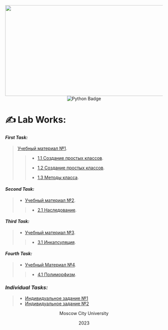 <div align="center">
  <a href="https://github.com/Iv0cheer?tab=repositories">
    <img src="https://media.tenor.com/2nKSTDDekOgAAAAC/coding-kira.gif" width="700" height="290">
  </a>
</div>

<!-- <style>
	.circle {
	  width: 150px;
	  height: 150px;
	  border-radius: 50%;
	  background-color: #EFEFEF;
	  display: flex;
	  justify-content: center;
	  align-items: center;
	}

	.circle img {
	  max-width: 100%;
	  max-height: 100%;
	  border-radius: 50%;
	}
</style> -->

<div class="circle" width="150" height="150" background-color="#EFEFEF" display="flex" align="center">
  <img src="https://freepngimg.com/thumb/categories/1402.png" alt="Python Badge" max-width="100%" max-height="100%" border-radius="50%">
</div>

<!-- <div class="badge" align="center" color="white">
  <img src="https://freepngimg.com/thumb/categories/1402.png" alt="Python Badge">
</div> -->

# ✍ __**Lab Works:**__

#### *First Task:*
> [Учебный материал №1](/LectionT.ipynb).
>
> > * [1.1 Создание простых классов](/Task_1_1_1.ipynb).
> > 
> > * [1.2 Создание простых классов](/Task_1_2_1.ipynb).
> >
> > * [1.3 Методы класса](/Task_1_3.ipynb).


#### *Second Task:*
> * [Учебный материал №2](/Lection_2sm.ipynb).
> >
> > * [2.1 Наследование](/Task_2_1.ipynb).


#### *Third Task:*
> * [Учебный материал №3](/Lection_3sm.ipynb).
> >
> > * [3.1 Инкапсуляция](/Task_3_1.ipynb).

#### *Fourth Task:*
> * [Учебный Материал №4](/Lection_4sm.ipynb).
> >
> > * [4.1 Полиморфизм](/Task_4_1.ipynb).

### *Individual Tasks:*
> * [Индивидуальное задание №1](/Individual.ipynb)
> * [Индивидуальное задание №2](/Individual_2.ipynb)


<div align="center">
  Moscow City University
  
  2023
</div>
